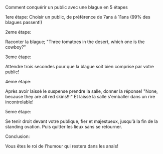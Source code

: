 Comment conquérir un public avec une blague en 5 étapes

1ere étape:
Choisir un public, de préférence de 7ans à 11ans (99% des blagues passent!)

2eme étape:

Raconter la blague; "Three tomatoes in the desert, which one is the cowboy?"

3eme étape:

Attendre trois secondes pour que la blague soit bien comprise par votre public!

4eme étape:

Après avoir laissé le suspense prendre la salle, donner la réponse! "None, because they are all red skins!!!" Et laissé la salle s'emballer dans un rire incontrolable!

5eme étape:

Se tenir droit devant votre publique, fier et majestueux, jusqu'à la fin de la standing ovation. Puis quitter les lieux sans se retourner. 

Conclusion:

Vous êtes le roi de l'humour qui restera dans les anals!
